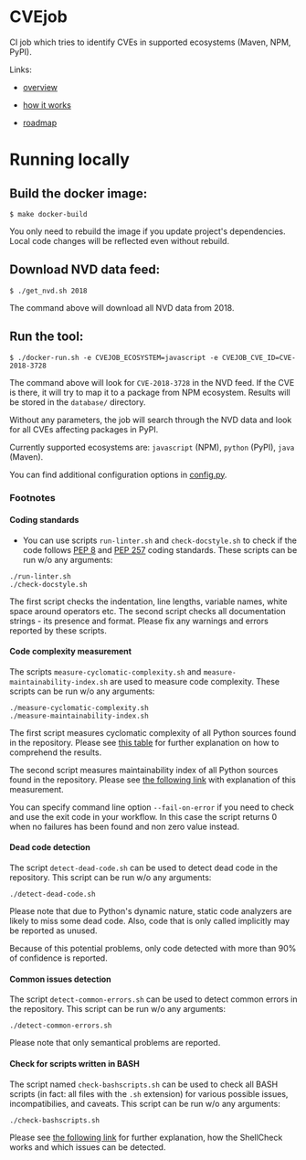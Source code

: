 # CVEjob

CI job which tries to identify CVEs in supported ecosystems (Maven, NPM, PyPI).

Links:

* [overview](docs/overview.md)

* [how it works](docs/how_it_works.md)

* [roadmap](docs/roadmap.md)


# Running locally

## Build the docker image:

```shell
$ make docker-build
```

You only need to rebuild the image if you update project's dependencies.
Local code changes will be reflected even without rebuild.


## Download NVD data feed:

```shell
$ ./get_nvd.sh 2018
```

The command above will download all NVD data from 2018.

## Run the tool:

```shell
$ ./docker-run.sh -e CVEJOB_ECOSYSTEM=javascript -e CVEJOB_CVE_ID=CVE-2018-3728
```

The command above will look for `CVE-2018-3728` in the NVD feed. If the CVE is there, it will try to map it to a package from NPM ecosystem.
Results will be stored in the `database/` directory.

Without any parameters, the job will search through the NVD data and look for all CVEs affecting packages in PyPI.

Currently supported ecosystems are: `javascript` (NPM), `python` (PyPI), `java` (Maven).

You can find additional configuration options in [config.py](cvejob/config.py).

### Footnotes

#### Coding standards

- You can use scripts `run-linter.sh` and `check-docstyle.sh` to check if the code follows [PEP 8](https://www.python.org/dev/peps/pep-0008/) and [PEP 257](https://www.python.org/dev/peps/pep-0257/) coding standards. These scripts can be run w/o any arguments:

```
./run-linter.sh
./check-docstyle.sh
```

The first script checks the indentation, line lengths, variable names, white space around operators etc. The second
script checks all documentation strings - its presence and format. Please fix any warnings and errors reported by these
scripts.

#### Code complexity measurement

The scripts `measure-cyclomatic-complexity.sh` and `measure-maintainability-index.sh` are used to measure code complexity. These scripts can be run w/o any arguments:

```
./measure-cyclomatic-complexity.sh
./measure-maintainability-index.sh
```

The first script measures cyclomatic complexity of all Python sources found in the repository. Please see [this table](https://radon.readthedocs.io/en/latest/commandline.html#the-cc-command) for further explanation on how to comprehend the results.

The second script measures maintainability index of all Python sources found in the repository. Please see [the following link](https://radon.readthedocs.io/en/latest/commandline.html#the-mi-command) with explanation of this measurement.

You can specify command line option `--fail-on-error` if you need to check and use the exit code in your workflow. In this case the script returns 0 when no failures has been found and non zero value instead.

#### Dead code detection

The script `detect-dead-code.sh` can be used to detect dead code in the repository. This script can be run w/o any arguments:

```
./detect-dead-code.sh
```

Please note that due to Python's dynamic nature, static code analyzers are likely to miss some dead code. Also, code that is only called implicitly may be reported as unused.

Because of this potential problems, only code detected with more than 90% of confidence is reported.

#### Common issues detection

The script `detect-common-errors.sh` can be used to detect common errors in the repository. This script can be run w/o any arguments:

```
./detect-common-errors.sh
```

Please note that only semantical problems are reported.

#### Check for scripts written in BASH

The script named `check-bashscripts.sh` can be used to check all BASH scripts (in fact: all files with the `.sh` extension) for various possible issues, incompatibilies, and caveats. This script can be run w/o any arguments:

```
./check-bashscripts.sh
```

Please see [the following link](https://github.com/koalaman/shellcheck) for further explanation, how the ShellCheck works and which issues can be detected.

